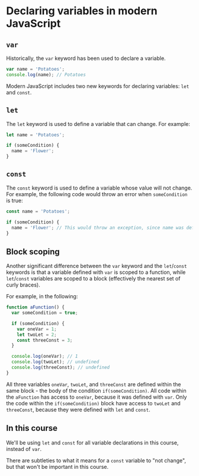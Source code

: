 # Declaring variables in modern JavaScript

## `var`

Historically, the `var` keyword has been used to declare a variable.

```js
var name = 'Potatoes';
console.log(name); // Potatoes
```

Modern JavaScript includes two new keywords for declaring variables: `let` and `const`.

## `let`

The `let` keyword is used to define a variable that can change. For example:

```js
let name = 'Potatoes';

if (someCondition) {
  name = 'Flower';
}
```

## `const`

The `const` keyword is used to define a variable whose value will not change. For example, the following code would throw an error when `someCondition` is true:

```js
const name = 'Potatoes';

if (someCondition) {
  name = 'Flower'; // This would throw an exception, since name was defined with `const`.
}
```

## Block scoping

Another significant difference between the `var` keyword and the `let`/`const` keywords is that a variable defined with `var` is scoped to a function, while `let`/`const` variables are scoped to a block (effectively the nearest set of curly braces).

For example, in the following:

```js
function aFunction() {
  var someCondition = true;

  if (someCondition) {
    var oneVar = 1;
    let twoLet = 2;
    const threeConst = 3;
  }

  console.log(oneVar); // 1
  console.log(twoLet); // undefined
  console.log(threeConst); // undefined
}
```

All three variables `oneVar`, `twoLet`, and `threeConst` are defined within the same block - the body of the condition `if(someCondition)`. All code within the `aFunction` has access to `oneVar`, because it was defined with `var`. Only the code within the `if(someCondition)` block have access to `twoLet` and `threeConst`, because they were defined with `let` and `const`.

## In this course

We'll be using `let` and `const` for all variable declarations in this course, instead of `var`.

There are subtleties to what it means for a `const` variable to "not change", but that won't be important in this course.
